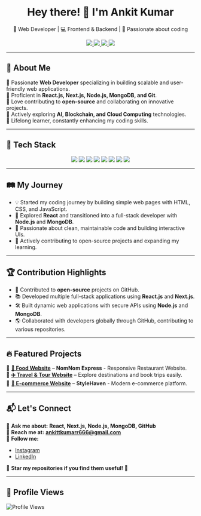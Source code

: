 <h1 align="center">Hey there! 👋 I'm Ankit Kumar</h1>

<p align="center">
  🚀 Web Developer | 💻 Frontend & Backend | 📱 Passionate about coding  
</p>

<p align="center">
  <a href="https://www.instagram.com/ankitkumar_666" target="_blank">
    <img src="https://img.shields.io/badge/Instagram-%23E4405F.svg?style=for-the-badge&logo=instagram&logoColor=white" />
  </a>
  <a href="https://www.linkedin.com/in/ankitkumar666/" target="_blank">
    <img src="https://img.shields.io/badge/LinkedIn-%230077B5.svg?style=for-the-badge&logo=linkedin&logoColor=white" />
  </a>
  <a href="mailto:ankittkumarr666@gmail.com">
    <img src="https://img.shields.io/badge/Email-D14836?style=for-the-badge&logo=gmail&logoColor=white" />
  </a>
  <a href="https://ankitkr-portfolio.netlify.app/" target="_blank">
    <img src="https://img.shields.io/badge/Portfolio-24292e?style=for-the-badge&logo=githubpages&logoColor=white" />
  </a>
</p>

---

## 🌟 About Me  

🔹 Passionate **Web Developer** specializing in building scalable and user-friendly web applications.  
🔹 Proficient in **React.js, Next.js, Node.js, MongoDB, and Git**.  
🔹 Love contributing to **open-source** and collaborating on innovative projects.  
🔹 Actively exploring **AI, Blockchain, and Cloud Computing** technologies.  
🔹 Lifelong learner, constantly enhancing my coding skills.  


---

## 🚀 Tech Stack  

<p align="center">
  <img src="https://img.shields.io/badge/HTML5-%23E34F26.svg?style=for-the-badge&logo=html5&logoColor=white" />
  <img src="https://img.shields.io/badge/CSS3-%231572B6.svg?style=for-the-badge&logo=css3&logoColor=white" />
  <img src="https://img.shields.io/badge/JavaScript-%23F7DF1E.svg?style=for-the-badge&logo=javascript&logoColor=black" />
  <img src="https://img.shields.io/badge/React-%2361DAFB.svg?style=for-the-badge&logo=react&logoColor=black" />
  <img src="https://img.shields.io/badge/Next.js-%23000000.svg?style=for-the-badge&logo=next.js&logoColor=white" />
  <img src="https://img.shields.io/badge/Node.js-%2343853D.svg?style=for-the-badge&logo=node.js&logoColor=white" />
  <img src="https://img.shields.io/badge/MongoDB-%2347A248.svg?style=for-the-badge&logo=mongodb&logoColor=white" />
  <img src="https://img.shields.io/badge/Git-%23F05032.svg?style=for-the-badge&logo=git&logoColor=white" />
</p>

---

## 🛤️ My Journey  

- 💡 Started my coding journey by building simple web pages with HTML, CSS, and JavaScript.  
- 🚀 Explored **React** and transitioned into a full-stack developer with **Node.js** and **MongoDB**.  
- 🔎 Passionate about clean, maintainable code and building interactive UIs.  
- 🌱 Actively contributing to open-source projects and expanding my learning.  

---


## 🏆 Contribution Highlights  

- 🌟 Contributed to **open-source** projects on GitHub.  
- 📚 Developed multiple full-stack applications using **React.js** and **Next.js**.  
- 🛠 Built dynamic web applications with secure APIs using **Node.js** and **MongoDB**.  
- 🌎 Collaborated with developers globally through GitHub, contributing to various repositories.  

---

## 🔥 Featured Projects  

🚀 **[🍔 Food Website](https://ankitkumar666.github.io/Food-Website/)** – **NomNom Express** - Responsive Restaurant Website.  
🚀 **[✈️ Travel & Tour Website](https://ankitkumar666.github.io/Travel_Tour-Website/)** – Explore destinations and book trips easily.  
🚀 **[🛒 E-commerce Website](https://ankitkumar666.github.io/E-commerce_Website/)** – **StyleHaven** - Modern e-commerce platform.  

---

## 📬 Let's Connect  

💬 **Ask me about:** **React, Next.js, Node.js, MongoDB, GitHub**  
📩 **Reach me at:** **ankittkumarr666@gmail.com**  
📢 **Follow me:**  
- [Instagram](https://www.instagram.com/ankitkumar_666)  
- [LinkedIn](https://www.linkedin.com/in/ankitkumar666/)  

🌟 **Star my repositories if you find them useful!** 🌟  

---

## 👀 **Profile Views**  
![Profile Views](https://komarev.com/ghpvc/?username=AnkitKumar666&label=Profile%20Views&color=0e75b6&style=flat)  
